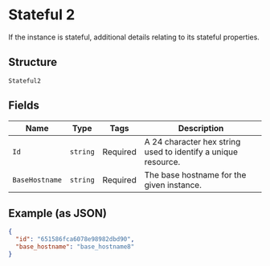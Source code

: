 
# Stateful 2

If the instance is stateful, additional details relating to its stateful properties.

## Structure

`Stateful2`

## Fields

| Name | Type | Tags | Description |
|  --- | --- | --- | --- |
| `Id` | `string` | Required | A 24 character hex string used to identify a unique resource. |
| `BaseHostname` | `string` | Required | The base hostname for the given instance. |

## Example (as JSON)

```json
{
  "id": "651586fca6078e98982dbd90",
  "base_hostname": "base_hostname8"
}
```

